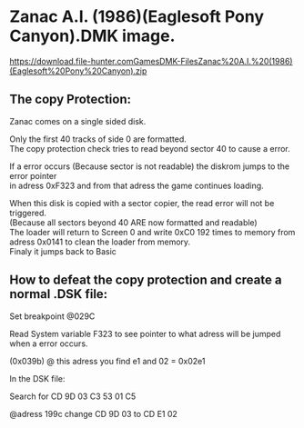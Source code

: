 # Zanac A.I. (1986)(Eaglesoft Pony Canyon).DMK image.  
https://download.file-hunter.comGamesDMK-FilesZanac%20A.I.%20(1986)(Eaglesoft%20Pony%20Canyon).zip  

## The copy Protection:

Zanac comes on a single sided disk.  

Only the first 40 tracks of side 0 are formatted.  
The copy protection check tries to read beyond sector 40 to cause a error.  

If a error occurs (Because sector is not readable) the diskrom jumps to the error pointer  
in adress 0xF323 and from that adress the game continues loading.  

When this disk is copied with a sector copier, the read error will not be triggered.  
(Because all sectors beyond 40 ARE now formatted and readable)  
The loader will return to Screen 0 and write 0xC0 192 times to memory from adress 0x0141 to clean the loader from memory.  
Finaly it jumps back to Basic  

## How to defeat the copy protection and create a normal .DSK file: 
Set breakpoint @029C

Read System variable F323 to see pointer to what adress will be jumped when a error occurs.

(0x039b) @ this adress you find e1 and 02 = 0x02e1


In the DSK file:


Search for CD 9D 03 C3 53 01 C5

@adress 199c change CD 9D 03   to CD E1 02


